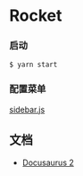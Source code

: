 #  Rocket

### 启动
```
$ yarn start
```

### 配置菜单
[sidebar.js](./sidebars.js)


## 文档
* [Docusaurus 2](https://docusaurus.io/)